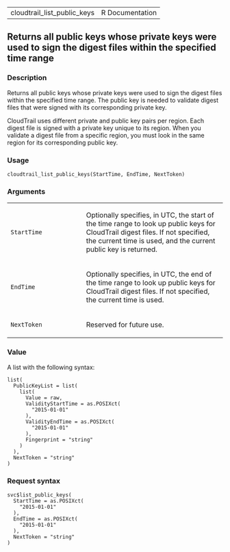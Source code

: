 <table style="width: 100%;">
<tbody>
<tr class="odd">
<td>cloudtrail_list_public_keys</td>
<td style="text-align: right;">R Documentation</td>
</tr>
</tbody>
</table>

## Returns all public keys whose private keys were used to sign the digest files within the specified time range

### Description

Returns all public keys whose private keys were used to sign the digest
files within the specified time range. The public key is needed to
validate digest files that were signed with its corresponding private
key.

CloudTrail uses different private and public key pairs per region. Each
digest file is signed with a private key unique to its region. When you
validate a digest file from a specific region, you must look in the same
region for its corresponding public key.

### Usage

    cloudtrail_list_public_keys(StartTime, EndTime, NextToken)

### Arguments

<table>
<colgroup>
<col style="width: 35%" />
<col style="width: 65%" />
</colgroup>
<tbody>
<tr class="odd">
<td><code
id="cloudtrail_list_public_keys_:_StartTime">StartTime</code></td>
<td><p>Optionally specifies, in UTC, the start of the time range to look
up public keys for CloudTrail digest files. If not specified, the
current time is used, and the current public key is returned.</p></td>
</tr>
<tr class="even">
<td><code id="cloudtrail_list_public_keys_:_EndTime">EndTime</code></td>
<td><p>Optionally specifies, in UTC, the end of the time range to look
up public keys for CloudTrail digest files. If not specified, the
current time is used.</p></td>
</tr>
<tr class="odd">
<td><code
id="cloudtrail_list_public_keys_:_NextToken">NextToken</code></td>
<td><p>Reserved for future use.</p></td>
</tr>
</tbody>
</table>

### Value

A list with the following syntax:

    list(
      PublicKeyList = list(
        list(
          Value = raw,
          ValidityStartTime = as.POSIXct(
            "2015-01-01"
          ),
          ValidityEndTime = as.POSIXct(
            "2015-01-01"
          ),
          Fingerprint = "string"
        )
      ),
      NextToken = "string"
    )

### Request syntax

    svc$list_public_keys(
      StartTime = as.POSIXct(
        "2015-01-01"
      ),
      EndTime = as.POSIXct(
        "2015-01-01"
      ),
      NextToken = "string"
    )

